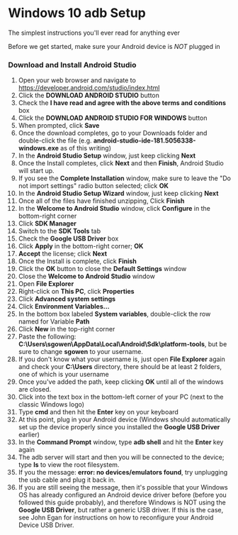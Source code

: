 # Windows 10 adb Setup

The simplest instructions you'll ever read for anything ever

Before we get started, make sure your Android device is *NOT* plugged in

### Download and Install Android Studio
1. Open your web browser and navigate to https://developer.android.com/studio/index.html
2. Click the **DOWNLOAD ANDROID STUDIO** button
3. Check the **I have read and agree with the above terms and conditions** box
4. Click the **DOWNLOAD ANDROID STUDIO FOR WINDOWS** button
5. When prompted, click **Save**
6. Once the download completes, go to your Downloads folder and double-click the file (e.g. **android-studio-ide-181.5056338-windows.exe** as of this writing)
7. In the **Android Studio Setup** window, just keep clicking **Next**
8. Once the Install completes, click **Next** and then **Finish**, Android Studio will start up.
9. If you see the **Complete Installation** window, make sure to leave the "Do not import settings" radio button selected; click **OK**
10. In the **Android Studio Setup Wizard** window, just keep clicking **Next**
11. Once all of the files have finished unzipping, Click **Finish**
12. In the **Welcome to Android Studio** window, click **Configure** in the bottom-right corner
13. Click **SDK Manager**
14. Switch to the **SDK Tools** tab
15. Check the **Google USB Driver** box
16. Click **Apply** in the bottom-right corner; **OK**
17. **Accept** the license; click **Next**
18. Once the Install is complete, click **Finish**
19. Click the **OK** button to close the **Default Settings** window
20. Close the **Welcome to Android Studio** window
21. Open **File Explorer**
22. Right-click on **This PC**, click **Properties**
23. Click **Advanced system settings**
24. Click **Environment Variables...**
25. In the bottom box labeled **System variables**, double-click the row named for Variable **Path**
26. Click **New** in the top-right corner
27. Paste the following: **C:\Users\sgowen\AppData\Local\Android\Sdk\platform-tools**, but be sure to change **sgowen** to your username.
  1. If you don't know what your username is, just open **File Explorer** again and check your **C:\Users** directory, there should be at least 2 folders, one of which is your username
28. Once you've added the path, keep clicking **OK** until all of the windows are closed.
29. Click into the text box in the bottom-left corner of your PC (next to the classic Windows logo)
30. Type **cmd** and then hit the **Enter** key on your keyboard
31. At this point, plug in your Android device (Windows should automatically set up the device properly since you installed the **Google USB Driver** earlier)
32. In the **Command Prompt** window, type **adb shell** and hit the **Enter** key again
33. The adb server will start and then you will be connected to the device; type **ls** to view the root filesystem.
  1. If you the message: **error: no devices/emulators found**, try unplugging the usb cable and plug it back in.
  2. If you are still seeing the message, then it's possible that your Windows OS has already configured an Android device driver before (before you followed this guide probably), and therefore Windows is NOT using the **Google USB Driver**, but rather a generic USB driver. If this is the case, see John Egan for instructions on how to reconfigure your Android Device USB Driver.
